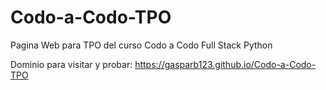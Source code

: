 # Codo-a-Codo-TPO

Pagina Web para TPO del curso Codo a Codo Full Stack Python

Dominio para visitar y probar: <https://gasparb123.github.io/Codo-a-Codo-TPO>

